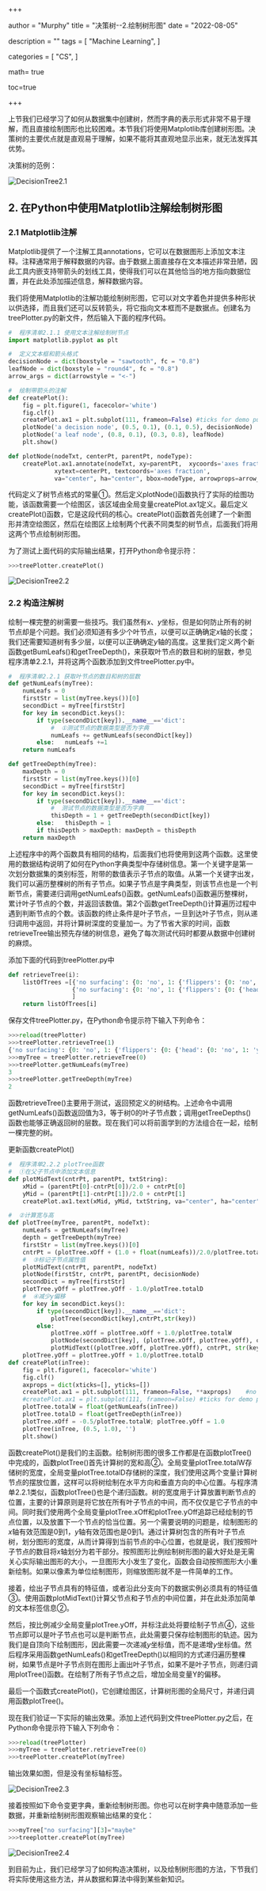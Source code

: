 

+++

author = "Murphy"
title = "决策树--2.绘制树形图"
date = "2022-08-05"

description = ""
tags = [
    "Machine Learning",
]

categories = [
    "CS",
   ]

math= true

toc=true

+++

上节我们已经学习了如何从数据集中创建树，然而字典的表示形式非常不易于理解，而且直接绘制图形也比较困难。本节我们将使用Matplotlib库创建树形图。决策树的主要优点就是直观易于理解，如果不能将其直观地显示出来，就无法发挥其优势。

<!--more--> 

决策树的范例：

![DecisionTree2.1](https://murphyhanxu.github.io/blogs-images/images/DecisionTree2.1.png)

## 2.  在Python中使用Matplotlib注解绘制树形图

### 2.1  Matplotlib注解

Matplotlib提供了一个注解工具annotations，它可以在数据图形上添加文本注释。注释通常用于解释数据的内容。由于数据上面直接存在文本描述非常丑陋，因此工具内嵌支持带箭头的划线工具，使得我们可以在其他恰当的地方指向数据位置，并在此处添加描述信息，解释数据内容。

我们将使用Matplotlib的注解功能绘制树形图，它可以对文字着色并提供多种形状以供选择，而且我们还可以反转箭头，将它指向文本框而不是数据点。创建名为treePlotter.py的新文件，然后输入下面的程序代码。

```python
#  程序清单2.1.1 使用文本注解绘制树节点
import matplotlib.pyplot as plt

#  定义文本框和箭头格式
decisionNode = dict(boxstyle = "sawtooth", fc = "0.8")
leafNode = dict(boxstyle = "round4", fc = "0.8")
arrow_args = dict(arrowstyle = "<-")

#  绘制带箭头的注解
def createPlot():
    fig = plt.figure(1, facecolor='white')
    fig.clf()
    createPlot.ax1 = plt.subplot(111, frameon=False) #ticks for demo puropses
    plotNode('a decision node', (0.5, 0.1), (0.1, 0.5), decisionNode)
    plotNode('a leaf node', (0.8, 0.1), (0.3, 0.8), leafNode)
    plt.show()

def plotNode(nodeTxt, centerPt, parentPt, nodeType):
    createPlot.ax1.annotate(nodeTxt, xy=parentPt,  xycoords='axes fraction',
             xytext=centerPt, textcoords='axes fraction',
             va="center", ha="center", bbox=nodeType, arrowprops=arrow_args )
```

代码定义了树节点格式的常量①。然后定义plotNode()函数执行了实际的绘图功能，该函数需要一个绘图区，该区域由全局变量createPlot.ax1定义。最后定义createPlot()函数，它是这段代码的核心。createPlot()函数首先创建了一个新图形并清空绘图区，然后在绘图区上绘制两个代表不同类型的树节点，后面我们将用这两个节点绘制树形图。

为了测试上面代码的实际输出结果，打开Python命令提示符：

```python
>>>treePlotter.createPlot()
```

![DecisionTree2.2](https://murphyhanxu.github.io/blogs-images/images/DecisionTree2.2.png)

### 2.2  构造注解树

绘制一棵完整的树需要一些技巧。我们虽然有$x$$、$$y$坐标，但是如何防止所有的树节点却是个问题。我们必须知道有多少个叶节点，以便可以正确确定$x$轴的长度；我们还需要知道树有多少层，以便可以正确确定$y$轴的高度。这里我们定义两个新函数getBumLeafs()和getTreeDepth()，来获取叶节点的数目和树的层数，参见程序清单2.2.1，并将这两个函数添加到文件treePlotter.py中。

```python
#  程序清单2.2.1 获取叶节点的数目和树的层数
def getNumLeafs(myTree):
    numLeafs = 0
    firstStr = list(myTree.keys())[0]
    secondDict = myTree[firstStr]
    for key in secondDict.keys():
        if type(secondDict[key]).__name__=='dict':
            #  ①测试节点的数据类型是否为字典
            numLeafs += getNumLeafs(secondDict[key])
        else:   numLeafs +=1
    return numLeafs

def getTreeDepth(myTree):
    maxDepth = 0
    firstStr = list(myTree.keys())[0]
    secondDict = myTree[firstStr]
    for key in secondDict.keys():
        if type(secondDict[key]).__name__=='dict':
            #  测试节点的数据类型是否为字典
            thisDepth = 1 + getTreeDepth(secondDict[key])
        else:   thisDepth = 1
        if thisDepth > maxDepth: maxDepth = thisDepth
    return maxDepth
```

上述程序中的两个函数具有相同的结构，后面我们也将使用到这两个函数。这里使用的数据结构说明了如何在Python字典类型中存储树信息。第一个关键字是第一次划分数据集的类别标签，附带的数值表示子节点的取值。从第一个关键字出发，我们可以遍历整棵树的所有子节点。如果子节点是字典类型，则该节点也是一个判断节点，需要递归调用getNumLeafs()函数。getNumLeafs()函数遍历整棵树，累计叶子节点的个数，并返回该数值。第2个函数getTreeDepth()计算遍历过程中遇到判断节点的个数。该函数的终止条件是叶子节点，一旦到达叶子节点，则从递归调用中返回，并将计算树深度的变量加一。为了节省大家的时间，函数retrieveTree输出预先存储的树信息，避免了每次测试代码时都要从数据中创建树的麻烦。

添加下面的代码到treePlotter.py中

```python
def retrieveTree(i):
    listOfTrees =[{'no surfacing': {0: 'no', 1: {'flippers': {0: 'no', 1: 'yes'}}}},
                  {'no surfacing': {0: 'no', 1: {'flippers': {0: {'head': {0: 'no', 1: 'yes'}}, 1: 'no'}}}}
                  ]
    return listOfTrees[i]
```

保存文件treePlotter.py，在Python命令提示符下输入下列命令：

```python
>>>reload(treePlotter)
>>>treePlotter.retrieveTree(1)
{'no surfacing': {0: 'no', 1: {'flippers': {0: {'head': {0: 'no', 1: 'yes'}}, 1: 'no'}}}}
>>>myTree = treePlotter.retrieveTree(0)
>>>treePlotter.getNumLeafs(myTree)
3
>>>treePlotter.getTreeDepth(myTree)
2
```

函数retrieveTree()主要用于测试，返回预定义的树结构。上述命令中调用getNumLeafs()函数返回值为3，等于树0的叶子节点数；调用getTreeDepths()函数也能够正确返回树的层数。现在我们可以将前面学到的方法组合在一起，绘制一棵完整的树。

更新函数createPlot()

```python
#  程序清单2.2.2 plotTree函数
#  ①在父子节点中添加文本信息
def plotMidText(cntrPt, parentPt, txtString):
    xMid = (parentPt[0]-cntrPt[0])/2.0 + cntrPt[0]
    yMid = (parentPt[1]-cntrPt[1])/2.0 + cntrPt[1]
    createPlot.ax1.text(xMid, yMid, txtString, va="center", ha="center", rotation=30)

#  ②计算宽与高
def plotTree(myTree, parentPt, nodeTxt):
    numLeafs = getNumLeafs(myTree) 
    depth = getTreeDepth(myTree)
    firstStr = list(myTree.keys())[0] 
    cntrPt = (plotTree.xOff + (1.0 + float(numLeafs))/2.0/plotTree.totalW, plotTree.yOff)
    #  ③标记子节点属性值
    plotMidText(cntrPt, parentPt, nodeTxt)
    plotNode(firstStr, cntrPt, parentPt, decisionNode)
    secondDict = myTree[firstStr]
    plotTree.yOff = plotTree.yOff - 1.0/plotTree.totalD
    #  ④减少y偏移
    for key in secondDict.keys():
        if type(secondDict[key]).__name__=='dict':
            plotTree(secondDict[key],cntrPt,str(key))    
        else: 
            plotTree.xOff = plotTree.xOff + 1.0/plotTree.totalW
            plotNode(secondDict[key], (plotTree.xOff, plotTree.yOff), cntrPt, leafNode)
            plotMidText((plotTree.xOff, plotTree.yOff), cntrPt, str(key))
    plotTree.yOff = plotTree.yOff + 1.0/plotTree.totalD
def createPlot(inTree):
    fig = plt.figure(1, facecolor='white')
    fig.clf()
    axprops = dict(xticks=[], yticks=[])
    createPlot.ax1 = plt.subplot(111, frameon=False, **axprops)    #no ticks
    #createPlot.ax1 = plt.subplot(111, frameon=False) #ticks for demo puropses
    plotTree.totalW = float(getNumLeafs(inTree))
    plotTree.totalD = float(getTreeDepth(inTree))
    plotTree.xOff = -0.5/plotTree.totalW; plotTree.yOff = 1.0
    plotTree(inTree, (0.5, 1.0), '')
    plt.show()
```

函数createPlot()是我们的主函数。绘制树形图的很多工作都是在函数plotTree()中完成的，函数plotTree()首先计算树的宽和高②。全局变量plotTree.totalW存储树的宽度，全局变量plotTree.totalD存储树的深度，我们使用这两个变量计算树节点的摆放位置，这样可以将树绘制在水平方向和垂直方向的中心位置。与程序清单2.2.1类似，函数plotTree()也是个递归函数。树的宽度用于计算放置判断节点的位置，主要的计算原则是将它放在所有叶子节点的中间，而不仅仅是它子节点的中间。同时我们使用两个全局变量plotTree.xOff和plotTree.yOff追踪已经绘制的节点位置，以及放置下一个节点的恰当位置。另一个需要说明的问题是，绘制图形的$x$轴有效范围是0到1，$y$轴有效范围也是0到1。通过计算树包含的所有叶子节点树，划分图形的宽度，从而计算得到当前节点的中心位置，也就是说，我们按照叶子节点的数目将$x$轴划分为若干部分。按照图形比例绘制树形图的最大好处是无需关心实际输出图形的大小，一旦图形大小发生了变化，函数会自动按照图形大小重新绘制。如果以像素为单位绘制图形，则缩放图形就不是一件简单的工作。

接着，绘出子节点具有的特征值，或者沿此分支向下的数据实例必须具有的特征值③。使用函数plotMidText()计算父节点和子节点的中间位置，并在此处添加简单的文本标签信息②。

然后，按比例减少全局变量plotTree.yOff，并标注此处将要绘制子节点④，这些节点即可以是叶子节点也可以是判断节点，此处需要只保存绘制图形的轨迹。因为我们是自顶向下绘制图形，因此需要一次递减$y$坐标值，而不是递增$y$坐标值。然后程序采用函数getNumLeafs()和getTreeDepth()以相同的方式递归遍历整棵树，如果节点是叶子节点则在图形上画出叶子节点，如果不是叶子节点，则递归调用plotTree()函数。在绘制了所有子节点之后，增加全局变量Y的偏移。

最后一个函数式createPlot()，它创建绘图区，计算树形图的全局尺寸，并递归调用函数plotTree()。

现在我们验证一下实际的输出效果。添加上述代码到文件treePlotter.py之后，在Python命令提示符下输入下列命令：

```python
>>>reload(treePlotter)
>>>myTree = treePlotter.retrieveTree(0)
>>>treePlotter.createPlot(myTree)
```

输出效果如图，但是没有坐标轴标签。

![DecisionTree2.3](https://murphyhanxu.github.io/blogs-images/images/DecisionTree2.3.png)

接着按照如下命令变更字典，重新绘制树形图。你也可以在树字典中随意添加一些数据，并重新绘制树形图观察输出结果的变化：

```python
>>>myTree["no surfacing"][3]="maybe"
>>>treeplotter.createPlot(myTree)
```

![DecisionTree2.4](https://murphyhanxu.github.io/blogs-images/images/DecisionTree2.4.png)

到目前为止，我们已经学习了如何构造决策树，以及绘制树形图的方法，下节我们将实际使用这些方法，并从数据和算法中得到某些新知识。
